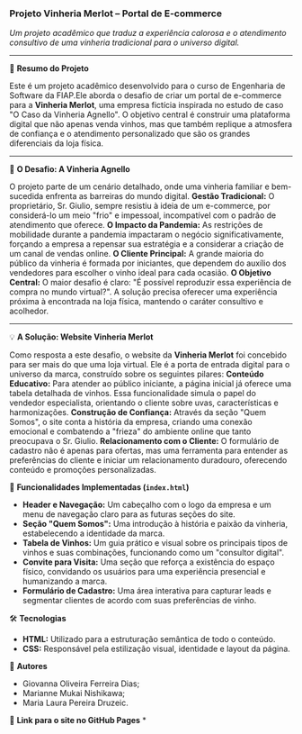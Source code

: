 ### **Projeto Vinheria Merlot – Portal de E-commerce**

*Um projeto acadêmico que traduz a experiência calorosa e o atendimento consultivo de uma vinheria tradicional para o universo digital.*

---

📝 **Resumo do Projeto**

Este é um projeto acadêmico desenvolvido para o curso de Engenharia de Software da FIAP.Ele aborda o desafio de criar um portal de e-commerce para a **Vinheria Merlot**, uma empresa fictícia inspirada no estudo de caso "O Caso da Vinheria Agnello". O objetivo central é construir uma plataforma digital que não apenas venda vinhos, mas que também replique a atmosfera de confiança e o atendimento personalizado que são os grandes diferenciais da loja física.

---

🎯 **O Desafio: A Vinheria Agnello**

O projeto parte de um cenário detalhado, onde uma vinheria familiar e bem-sucedida enfrenta as barreiras do mundo digital.
**Gestão Tradicional:** O proprietário, Sr. Giulio, sempre resistiu à ideia de um e-commerce, por considerá-lo um meio "frio" e impessoal, incompatível com o padrão de atendimento que oferece.
**O Impacto da Pandemia:** As restrições de mobilidade durante a pandemia impactaram o negócio significativamente, forçando a empresa a repensar sua estratégia e a considerar a criação de um canal de vendas online.
**O Cliente Principal:** A grande maioria do público da vinheria é formada por iniciantes, que dependem do auxílio dos vendedores para escolher o vinho ideal para cada ocasião.
**O Objetivo Central:** O maior desafio é claro: "É possível reproduzir essa experiência de compra no mundo virtual?". A solução precisa oferecer uma experiência próxima à encontrada na loja física, mantendo o caráter consultivo e acolhedor.

---

💡 **A Solução: Website Vinheria Merlot**

Como resposta a este desafio, o website da **Vinheria Merlot** foi concebido para ser mais do que uma loja virtual. Ele é a porta de entrada digital para o universo da marca, construído sobre os seguintes pilares:
**Conteúdo Educativo:** Para atender ao público iniciante, a página inicial já oferece uma tabela detalhada de vinhos. Essa funcionalidade simula o papel do vendedor especialista, orientando o cliente sobre uvas, características e harmonizações.
**Construção de Confiança:** Através da seção "Quem Somos", o site conta a história da empresa, criando uma conexão emocional e combatendo a "frieza" do ambiente online que tanto preocupava o Sr. Giulio.
**Relacionamento com o Cliente:** O formulário de cadastro não é apenas para ofertas, mas uma ferramenta para entender as preferências do cliente e iniciar um relacionamento duradouro, oferecendo conteúdo e promoções personalizadas.

🚀 **Funcionalidades Implementadas (`index.html`)**

* **Header e Navegação:** Um cabeçalho com o logo da empresa e um menu de navegação claro para as futuras seções do site.
* **Seção "Quem Somos":** Uma introdução à história e paixão da vinheria, estabelecendo a identidade da marca.
* **Tabela de Vinhos:** Um guia prático e visual sobre os principais tipos de vinhos e suas combinações, funcionando como um "consultor digital".
* **Convite para Visita:** Uma seção que reforça a existência do espaço físico, convidando os usuários para uma experiência presencial e humanizando a marca.
* **Formulário de Cadastro:** Uma área interativa para capturar leads e segmentar clientes de acordo com suas preferências de vinho.

🛠️ **Tecnologias**

* **HTML:** Utilizado para a estruturação semântica de todo o conteúdo.
* **CSS:** Responsável pela estilização visual, identidade e layout da página.

👥 **Autores**

* Giovanna Oliveira Ferreira Dias;
* Marianne Mukai Nishikawa;
* Maria Laura Pereira Druzeic.

🔗 **Link para o site no GitHub Pages**
*
